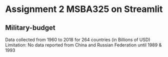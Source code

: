 # Assignment 2 MSBA325 on Streamlit
## Military-budget
Data collected from 1960 to 2018 for 264 countries (in Billions of USD)
Limitation: No data reported from China and Russian Federation until 1989 & 1993

